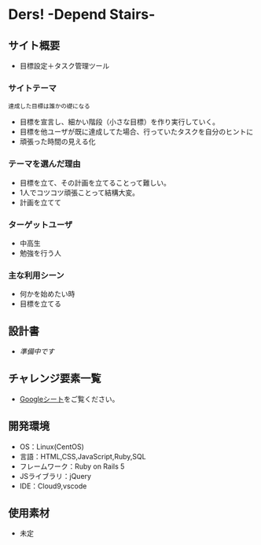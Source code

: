 # Ders! -Depend Stairs-

## サイト概要
- 目標設定＋タスク管理ツール

### サイトテーマ
```
達成した目標は誰かの礎になる
```
- 目標を宣言し、細かい階段（小さな目標）を作り実行していく。
- 目標を他ユーザが既に達成してた場合、行っていたタスクを自分のヒントに
- 頑張った時間の見える化

### テーマを選んだ理由
- 目標を立て、その計画を立てることって難しい。
- 1人でコツコツ頑張ことって結構大変。
- 計画を立てて

### ターゲットユーザ
- 中高生
- 勉強を行う人

### 主な利用シーン
- 何かを始めたい時
- 目標を立てる

## 設計書
- *準備中です*

## チャレンジ要素一覧
- [Googleシート](https://docs.google.com/spreadsheets/d/1m05_g1JO88K2z_ncjIdxV7_m-uhkwuhD6ZGa9sCk_MA)をご覧ください。

## 開発環境
- OS：Linux(CentOS)
- 言語：HTML,CSS,JavaScript,Ruby,SQL
- フレームワーク：Ruby on Rails 5
- JSライブラリ：jQuery
- IDE：Cloud9,vscode

## 使用素材
- 未定